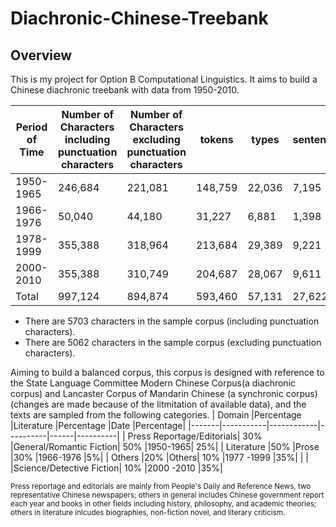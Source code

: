 # Diachronic-Chinese-Treebank
## Overview
This is my project for Option B Computational Linguistics. 
It aims to build a Chinese diachronic treebank with data from 1950-2010.

| Period of Time  | Number of Characters including punctuation characters | Number of Characters excluding punctuation characters |tokens | types | sentences
| ------------- | ------------- |-----------------|--------| -------| ----------
| 1950-1965          | 246,684   | 221,081   | 148,759 |22,036 | 7,195
| 1966-1976          |  50,040   |  44,180    | 31,227 |6,881 | 1,398
|  1978-1999         | 355,388         |  318,964         | 213,684 | 29,389 | 9,221
|  2000-2010         |  355,388        |   310,749           | 204,687 | 28,067 | 9,611
| Total | 997,124|894,874| 593,460 | 57,131 | 27,622
* There are 5703 characters in the sample corpus (including punctuation characters).
* There are 5062 characters in the sample corpus (excluding punctuation characters).

Aiming to build a balanced corpus, this corpus is designed with reference to the State Language Committee Modern Chinese Corpus(a diachronic corpus) and Lancaster Corpus of Mandarin Chinese (a synchronic corpus) (changes are made because of the litmitation of available data), and the texts are sampled from the following categories.
| Domain	|Percentage	|Literature	|Percentage	|Date	|Percentage|
|-------|-----------|------------|----------|------|----------|
| Press Reportage/Editorials|	30%	|General/Romantic Fiction|	50%	|1950-1965|	25%|
| Literature	|50%	|Prose	|30%	|1966-1976	|5%|
| Others	|20%	|Others|	10%	|1977 -1999	|35%|
| | |Science/Detective Fiction|	10%	|2000 -2010	|35%|

<sub> Press reportage and editorials are mainly from People's Daily and Reference News, two representative Chinese newspapers;
 others in general includes Chinese government report each year and books in other fields including history, philosophy, and academic theories;
 others in literature inlcudes biographies, non-fiction novel, and literary criticism.</sub>
